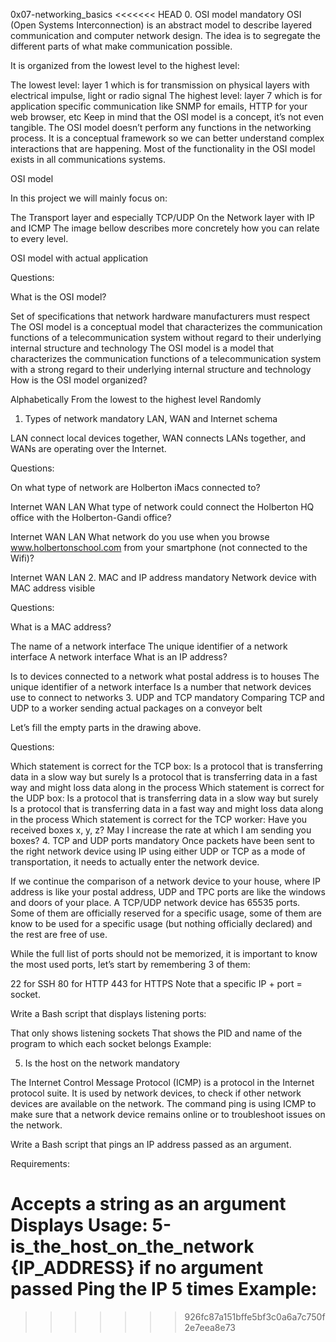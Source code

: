0x07-networking_basics
<<<<<<< HEAD
0. OSI model mandatory
OSI (Open Systems Interconnection) is an abstract model to describe layered communication and computer network design. The idea is to segregate the different parts of what make communication possible.

It is organized from the lowest level to the highest level:

The lowest level: layer 1 which is for transmission on physical layers with electrical impulse, light or radio signal
The highest level: layer 7 which is for application specific communication like SNMP for emails, HTTP for your web browser, etc
Keep in mind that the OSI model is a concept, it’s not even tangible. The OSI model doesn’t perform any functions in the networking process. It is a conceptual framework so we can better understand complex interactions that are happening. Most of the functionality in the OSI model exists in all communications systems.

OSI model

In this project we will mainly focus on:

The Transport layer and especially TCP/UDP
On the Network layer with IP and ICMP
The image bellow describes more concretely how you can relate to every level.

OSI model with actual application

Questions:

What is the OSI model?

Set of specifications that network hardware manufacturers must respect
The OSI model is a conceptual model that characterizes the communication functions of a telecommunication system without regard to their underlying internal structure and technology
The OSI model is a model that characterizes the communication functions of a telecommunication system with a strong regard to their underlying internal structure and technology
How is the OSI model organized?

Alphabetically
From the lowest to the highest level
Randomly
1. Types of network mandatory
LAN, WAN and Internet schema

LAN connect local devices together, WAN connects LANs together, and WANs are operating over the Internet.

Questions:

On what type of network are Holberton iMacs connected to?

Internet
WAN
LAN
What type of network could connect the Holberton HQ office with the Holberton-Gandi office?

Internet
WAN
LAN
What network do you use when you browse www.holbertonschool.com from your smartphone (not connected to the Wifi)?

Internet
WAN
LAN
2. MAC and IP address mandatory
Network device with MAC address visible

Questions:

What is a MAC address?

The name of a network interface
The unique identifier of a network interface
A network interface
What is an IP address?

Is to devices connected to a network what postal address is to houses
The unique identifier of a network interface
Is a number that network devices use to connect to networks
3. UDP and TCP mandatory
Comparing TCP and UDP to a worker sending actual packages on a conveyor belt

Let’s fill the empty parts in the drawing above.

Questions:

Which statement is correct for the TCP box:
Is a protocol that is transferring data in a slow way but surely
Is a protocol that is transferring data in a fast way and might loss data along in the process
Which statement is correct for the UDP box:
Is a protocol that is transferring data in a slow way but surely
Is a protocol that is transferring data in a fast way and might loss data along in the process
Which statement is correct for the TCP worker:
Have you received boxes x, y, z?
May I increase the rate at which I am sending you boxes?
4. TCP and UDP ports mandatory
Once packets have been sent to the right network device using IP using either UDP or TCP as a mode of transportation, it needs to actually enter the network device.

If we continue the comparison of a network device to your house, where IP address is like your postal address, UDP and TPC ports are like the windows and doors of your place. A TCP/UDP network device has 65535 ports. Some of them are officially reserved for a specific usage, some of them are know to be used for a specific usage (but nothing officially declared) and the rest are free of use.

While the full list of ports should not be memorized, it is important to know the most used ports, let’s start by remembering 3 of them:

22 for SSH
80 for HTTP
443 for HTTPS
Note that a specific IP + port = socket.

Write a Bash script that displays listening ports:

That only shows listening sockets
That shows the PID and name of the program to which each socket belongs
Example:

5. Is the host on the network mandatory


The Internet Control Message Protocol (ICMP) is a protocol in the Internet protocol suite. It is used by network devices, to check if other network devices are available on the network. The command ping is using ICMP to make sure that a network device remains online or to troubleshoot issues on the network.

Write a Bash script that pings an IP address passed as an argument.

Requirements:

Accepts a string as an argument
Displays Usage: 5-is_the_host_on_the_network {IP_ADDRESS} if no argument passed
Ping the IP 5 times
Example:
=======
>>>>>>> 926fc87a151bffe5bf3c0a6a7c750f2e7eea8e73
